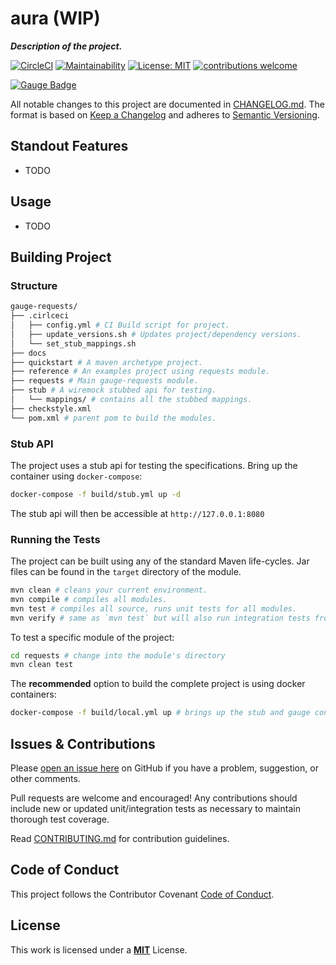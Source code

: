 # aura (WIP)
*__Description of the project.__*

[![CircleCI](https://circleci.com/gh/sitture/aura.svg?style=shield)](https://circleci.com/gh/sitture/aura) [![Maintainability](https://api.codeclimate.com/v1/badges/b5cc25a0c4b0722a6c60/maintainability)](https://codeclimate.com/github/sitture/aura/maintainability) [![License: MIT](https://img.shields.io/badge/License-MIT-yellow.svg?maxAge=2592000)](https://opensource.org/licenses/MIT) [![contributions welcome](https://img.shields.io/badge/contributions-welcome-brightgreen.svg?style=flat)](../../issues)

[![Gauge Badge](https://gauge.org/Gauge_Badge.svg)](https://gauge.org)

All notable changes to this project are documented in [CHANGELOG.md](CHANGELOG.md).
The format is based on [Keep a Changelog](http://keepachangelog.com/en/1.0.0/)
and adheres to [Semantic Versioning](http://semver.org/spec/v2.0.0.html).

## Standout Features

* TODO

## Usage

* TODO

## Building Project

### Structure

```bash
gauge-requests/
├── .cirlceci
│   ├── config.yml # CI Build script for project.
│   ├── update_versions.sh # Updates project/dependency versions.
│   └── set_stub_mappings.sh
├── docs
├── quickstart # A maven archetype project.
├── reference # An examples project using requests module.
├── requests # Main gauge-requests module.
├── stub # A wiremock stubbed api for testing.
│   └── mappings/ # contains all the stubbed mappings.
├── checkstyle.xml
└── pom.xml # parent pom to build the modules.
```

### Stub API

The project uses a stub api for testing the specifications. Bring up the container using `docker-compose`:

```bash
docker-compose -f build/stub.yml up -d
```

The stub api will then be accessible at `http://127.0.0.1:8080`

### Running the Tests

The project can be built using any of the standard Maven life-cycles. Jar files can be found in the `target` directory of the module.

```bash
mvn clean # cleans your current environment.
mvn compile # compiles all modules.
mvn test # compiles all source, runs unit tests for all modules.
mvn verify # same as `mvn test` but will also run integration tests from quickstart module.
```

To test a specific module of the project:

```bash
cd requests # change into the module's directory
mvn clean test
```

The __recommended__ option to build the complete project is using docker containers:

```bash
docker-compose -f build/local.yml up # brings up the stub and gauge containers to build the project.
```

## Issues & Contributions

Please [open an issue here](../../issues) on GitHub if you have a problem, suggestion, or other comments.

Pull requests are welcome and encouraged! Any contributions should include new or updated unit/integration tests as necessary to maintain thorough test coverage.

Read [CONTRIBUTING.md](CONTRIBUTING.md) for contribution guidelines.

## Code of Conduct

This project follows the Contributor Covenant [Code of Conduct](CODE_OF_CONDUCT.md).

## License

This work is licensed under a [__MIT__](https://mit-license.org/) License.

